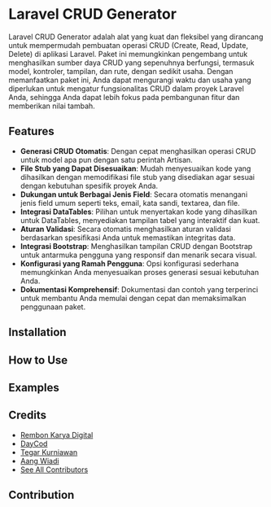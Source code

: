 # Laravel CRUD Generator
Laravel CRUD Generator adalah alat yang kuat dan fleksibel yang dirancang untuk mempermudah pembuatan operasi CRUD (Create, Read, Update, Delete) di aplikasi Laravel. Paket ini memungkinkan pengembang untuk menghasilkan sumber daya CRUD yang sepenuhnya berfungsi, termasuk model, kontroler, tampilan, dan rute, dengan sedikit usaha. Dengan memanfaatkan paket ini, Anda dapat mengurangi waktu dan usaha yang diperlukan untuk mengatur fungsionalitas CRUD dalam proyek Laravel Anda, sehingga Anda dapat lebih fokus pada pembangunan fitur dan memberikan nilai tambah.

## Features
- **Generasi CRUD Otomatis**: Dengan cepat menghasilkan operasi CRUD untuk model apa pun dengan satu perintah Artisan.
- **File Stub yang Dapat Disesuaikan**: Mudah menyesuaikan kode yang dihasilkan dengan memodifikasi file stub yang disediakan agar sesuai dengan kebutuhan spesifik proyek Anda.
- **Dukungan untuk Berbagai Jenis Field**: Secara otomatis menangani jenis field umum seperti teks, email, kata sandi, textarea, dan file.
- **Integrasi DataTables**: Pilihan untuk menyertakan kode yang dihasilkan untuk DataTables, menyediakan tampilan tabel yang interaktif dan kuat.
- **Aturan Validasi**: Secara otomatis menghasilkan aturan validasi berdasarkan spesifikasi Anda untuk memastikan integritas data.
- **Integrasi Bootstrap**: Menghasilkan tampilan CRUD dengan Bootstrap untuk antarmuka pengguna yang responsif dan menarik secara visual.
- **Konfigurasi yang Ramah Pengguna**: Opsi konfigurasi sederhana memungkinkan Anda menyesuaikan proses generasi sesuai kebutuhan Anda.
- **Dokumentasi Komprehensif**: Dokumentasi dan contoh yang terperinci untuk membantu Anda memulai dengan cepat dan memaksimalkan penggunaan paket.

## Installation

## How to Use

## Examples

## Credits
- [Rembon Karya Digital](https://github.com/rembonnn)
- [DayCod](https://github.com/dayCod)
- [Tegar Kurniawan](https://github.com/tegarkurniawan)
- [Aang Wiadi](https://github.com/wiadiaang)
- [See All Contributors](https://github.com/rembonnn/sync-collection/contributors)

## Contribution
